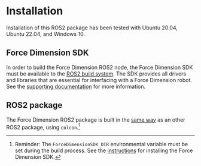 <!-- License

Copyright 2022-2023 Neuromechatronics Lab, Carnegie Mellon University

Created by: a. whit. (nml@whit.contact)

This Source Code Form is subject to the terms of the Mozilla Public
License, v. 2.0. If a copy of the MPL was not distributed with this
file, You can obtain one at https://mozilla.org/MPL/2.0/.
-->

# Installation

Installation of this ROS2 package has been tested with Ubuntu 20.04, 
Ubuntu 22.04, and Windows 10.

## Force Dimension SDK

In order to build the Force Dimension ROS2 node, the Force Dimension SDK must 
be available to the [ROS2 build system]. The SDK provides all drivers and 
libraries that are essential for interfacing with a Force Dimension robot. See 
the [supporting documentation](/doc/markdown/installation-sdk.md) for more 
information.

## ROS2 package

The Force Dimension ROS2 package is built in the 
[same way][build_a_ros2_package] as an other ROS2 package, using `colcon`.[^4] 

[^4]: Reminder: The `ForceDimensionSDK_DIR` environmental variable must be 
      set during the build process. See the 
      [instructions](#force-dimension-sdk) for installing the Force Dimension 
      SDK.





<!------------------------------------------------------------------------------
  REFERENCES
------------------------------------------------------------------------------->

[build_a_ros2_package]: https://docs.ros.org/en/iron/Tutorials/Creating-Your-First-ROS2-Package.html#build-a-package

[ROS2 build system]: https://docs.ros.org/en/iron/Concepts/About-Build-System.html


